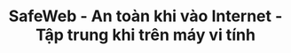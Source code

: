 ---
title: SafeWeb - An toàn khi vào Internet - Tập trung khi trên máy vi tính
meta:
    description: SafeWeb giúp bạn kiểm soát môi trường máy vi tính và Internet, tạo không gian an toàn để làm việc hoặc học tập.
    image: /static/img/safeweb-app-tracking.jpg
header:
    part1: An toàn khi vào Internet
    part2: Tập trung khi trên máy vi tính
    part3: Thật đơn giản!
    part4: Chỉ cần mở điện thoại vào cloud và bật chế độ focus để chặn những website, những ứng dụng không phù hợp khi đang trong giờ làm việc hoặc đang trong giờ học.
    button1: Đăng nhập
    button2: Đăng ký
    button3: Tải app
topic:
    head: Các tính năng chính
    part1: Tạo môi trường tập trung
    message1: Chặn các website không phù hợp khi đang làm việc. Khoá các ứng dụng giải trí khi đang học bài.
    part2: Liệt kê thời gian bị lãng phí
    message2: Thời gian vào internet hoặc thời gian sử dụng các ứng dụng đều được ghi vào bảng kê.
    part3: Báo cáo thời gian thực
    message3: Báo cáo bằng biểu đồ trên web admin hoặc gửi email cảnh báo có người vi phạm chính sách.
feature:
    part1:
        head: Chặn các trang web nguy hiểm, độc hại
        message: Chỉ cần mở điện thoại di động là bạn biết được ngay con mình đang làm gì trên máy vi tính, đang chơi game hay là vào mạng xã hội?
        detail: Từ bảng dữ liệu thời gian thực, bạn có thể chặn ngay lập tức những trang web không phù hợp hoặc những app không được dùng.
        button: Đọc Thêm
        url: blog/protecting-your-child-online
    part2:
        head: Tạo môi trường sạch để tập trung học hành
        message: Khi online, rất nhiều thứ hấp dẫn, lôi cuốn sẽ làm cho các con mất tập trung. Bạn hãy tạo ngay danh sách trắng chỉ chứa những trang web và các app dành riêng cho việc học tập.
        detail: Các app game hoặc trang mạng xã hội sẽ được sử dụng trở lại sau giờ học. Bạn chỉ cần tắt chế độ danh sách trắng hoặc hẹn giờ chuyển chế độ.
        button: Đọc Thêm
        url: blog/focus-while-studying
    part3:
        head: Điều khiển máy vi tính chạy lệnh từ xa
        message: SafeWeb phát triển nền tảng cloud cho phép bạn chạy các lệnh PowerShell trên máy vi tính giống như một quản trị viên IT nhưng lệnh được gửi đi từ web.
        detail: Bạn cũng có thể sử dụng điện thoại di động để điều khiển các robot RPA trên nhiều máy vi tính khác nhau cùng một lúc. Kết quả chạy RPA ở các máy vi tính sẽ được cập nhật liên tục trên dashboard của web.
        button: Đọc Thêm
        url: blog/remote-tagui-rpa
payment:
    title: Bảng giá
    unit: NGƯỜI
    yearly: Theo Năm
    monthly: Theo Tháng
    free:
        type: MIỄN PHÍ
        price: 0
        service1: • Tối đa 2 máy vi tính
        service2: • Tối đa 4 người/máy
        service3: • Không chế độ tập trung
        service4: • Không web an toàn
        service5: • Chặn web đen không giới hạn
        service6: • Không chụp ảnh màn hình
        button: Dùng ngay
    standard:
        type: TIÊU CHUẨN
        price: 2
        service1: • Tối đa 20 máy vi tính
        service2: • Tối đa 40 người/máy
        service3: • Có chế độ tập trung
        service4: • Tối đa 20 web an toàn
        service5: • Chặn web đen không giới hạn
        service6: • Không chụp ảnh màn hình
        button: Dùng ngay
    premium:
        type: CAO CẤP
        price: 6
        service1: • Tối đa 60 máy vi tính
        service2: • Tối đa 120 người/máy
        service3: • Tự động vào chế độ tập trung
        service4: • Không giới hạn số web an toàn
        service5: • Chặn web đen không giới hạn
        service6: • Chụp ảnh màn hình
        button: Dùng ngay
footer:
    title: Liên hệ
    part1: Bạn gặp sự cố hoặc muốn góp ý về tính năng,
    part2: hãy liên hệ với chúng tôi theo địa chỉ bên dưới.
    part3: Hòm thư
    part4: Địa chỉ
    email: qa@safeweb.app
    phone: +84-989-550-390
    address: Hanoi, Vietnam
submit:
    name: Họ và tên
    email: Địa chỉ email
    message: Nội dung
    button: Gửi
---